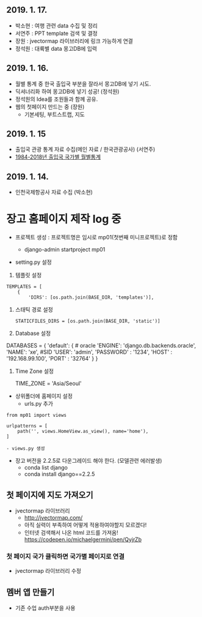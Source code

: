 ## 2019. 1. 17.
- 박소현 : 여행 관련 data 수집 및 정리
- 서연주 : PPT template 검색 및 결정
- 장원 : jvectormap 라이브러리에 링크 가능하게 연결
- 정석원 : 대륙별 data 몽고DB에 입력

## 2019. 1. 16.
- 월별 통계 중 한국 출입국 부분을 잘라서 몽고DB에 넣기 시도.
- 딕셔너리화 하여 몽고DB에 넣기 성공! (정석원)
- 정석원의 Idea를 조원들과 함께 공유.
- 웹의 첫페이지 만드는 중 (장원)
    - 기본세팅, 부트스트랩, 지도

## 2019. 1. 15
- 출입국 관광 통계 자료 수집(메인 자료 / 한국관광공사) (서연주)
- [1984-2018년 출입국 국가별 월별통계](https://kto.visitkorea.or.kr/kor/notice/data/statis/profit/board/view.kto?id=423699&isNotice=true&instanceId=294&rnum=0)

## 2019. 1. 14.
- 인천국제항공사 자료 수집 (박소현)


# 장고 홈페이지 제작 log 중
- 프로젝트 생성 : 프로젝트명은 임시로 mp01(첫번째 미니프로젝트)로 정함
    - django-admin startproject mp01

- setting.py 설정
1. 템플릿 설정
```
TEMPLATES = [
    {
        'DIRS': [os.path.join(BASE_DIR, 'templates')],
```
1. 스태틱 경로 설정

    `STATICFILES_DIRS = [os.path.join(BASE_DIR, 'static')]`

1. Database 설정

DATABASES = {
    'default': {
        # oracle
        'ENGINE': 'django.db.backends.oracle',
        'NAME': 'xe', #SID
        'USER': 'admin',
        'PASSWORD' : '1234',
        'HOST' : '192.168.99.100',
        'PORT' : '32764'
    }
}

1. Time Zone 설정

    TIME_ZONE = 'Asia/Seoul'

- 상위폴더에 홈페이지 설정
    - urls.py 추가
```
from mp01 import views

urlpatterns = [
    path('', views.HomeView.as_view(), name='home'),
]
```

    - views.py 생성


- 장고 버전을 2.2.5로 다운그레이드 해야 한다. (모델관련 에러발생)
    - conda list django
    - conda install django==2.2.5


## 첫 페이지에 지도 가져오기
- jvectormap 라이브러리
    - http://jvectormap.com/
    - 아직 실력이 부족하여 어떻게 적용하여야할지 모르겠다!
    - 인터넷 검색해서 나온 html 코드를 가져옴! https://codepen.io/michaelgermini/pen/QyjrZb

### 첫 페이지 국가 클릭하면 국가별 페이지로 연결
- jvectormap 라이브러리 수정


## 멤버 앱 만들기
- 기존 수업 auth부분을 사용